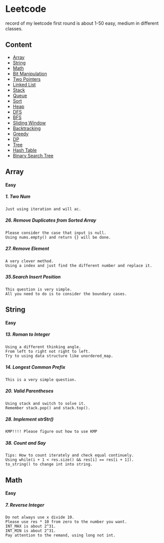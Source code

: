 # Leetcode
record of my leetcode
first round is about 1-50 easy, medium in different classes.

## Content
* [Array](#Array)
* [String](#String)
* [Math](#Math)
* [Bit Manipulation](#BitManipulation)
* [Two Pointers](#TwoPointers)
* [Linked List](#LinkedList)
* [Stack](#Stack)
* [Queue](#Queue)
* [Sort](#Sort)
* [Heap](#Heap)
* [DFS](#DFS)
* [BFS](#BFS)
* [Sliding Window](#SlidingWindow)
* [Backtracking](#Backtracking)
* [Greedy](#Greedy)
* [DP](#DP)
* [Tree](#Tree)
* [Hash Table](#HashTable)
* [Binary Search Tree](#BinarySearchTree)



Array
------
#### Easy
##### 1. Two Num
    Just using iteration and will ac.
##### 26. Remove Duplicates from Sorted Array
    Please consider the case that input is null.  
    Using nums.empty() and return {} will be done.
##### 27. Remove Element
    A very clever method.  
    Using a index and just find the different number and replace it.
##### 35.Search Insert Position
    This question is very simple.  
    All you need to do is to consider the boundary cases.

String
------
#### Easy
##### 13. Roman to Integer
    Using a different thinking angle.  
    From left to right not right to left.  
    Try to using data structure like unordered_map.
##### 14. Longest Common Prefix
    This is a very simple question.
##### 20. Valid Parentheses
    Using stack and switch to solve it.  
    Remember stack.pop() and stack.top().
##### 28. Implement strStr()
    KMP!!!! Please figure out how to use KMP
##### 38. Count and Say
    Tips: How to count iterately and check equal continuely.  
    Using while(i + 1 < res.size() && res[i] == res[i + 1]).   
    to_string() to change int into string. 

Math
------
#### Easy
##### 7. Reverse Integer
    Do not always use x divide 10.  
    Please use res * 10 from zero to the number you want.
    INT_MAX is about 2^31.  
    INT_MIN is about 2^31.
    Pay attention to the remand, using long not int.
